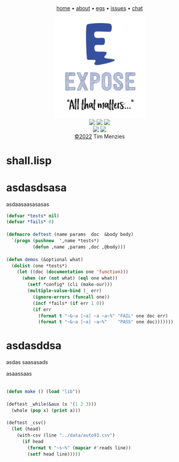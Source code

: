 <a name=top><br>
<!-- tricks from https://simpleicons.org/  https://studio.tailorbrands.com -->
<p align=center>
<a href="/README.md#top">home</a> • 
<a href="asdas">about</a> • 
<a href="asdas">egs</a> • 
<a href="asdas">issues</a> • 
<a href="asdas">chat</a>  
</p><p align=center>
<a href="/README.md#top"><img src="/etc/img/expose.png" width=250></a><br>
<img src="https://img.shields.io/badge/purpose-se,ai-informational?style=flat&logo=hyper&logoColor=white&color=blueviolet">
<img src="https://img.shields.io/badge/language-lua-informational?style=flat&logo=lua&logoColor=white&color=orange">
<a href="https://github.com/4duo/duo/actions"><img src="https://github.com/4duo/duo/workflows/tests/badge.svg"></a><br>
<img src="https://img.shields.io/badge/platform-osx,linux-informational?style=flat&logo=linux&logoColor=white&color=blue">
<a href="https://zenodo.org/badge/latestdoi/452530453"><img src="https://zenodo.org/badge/452530453.svg"></a><br>
<a href="/LICENSE.md#top">&copy;2022</a> Tim Menzies
</p>




# shall.lisp


# asdasdsasa

asdaasaasasasas 


```lisp
(defvar *tests* nil)
(defvar *fails* 0)

(defmacro deftest (name params  doc  &body body)
  `(progn (pushnew  ',name *tests*) 
          (defun ,name ,params ,doc ,@body)))

(defun demos (&optional what)
  (dolist (one *tests*)
    (let ((doc (documentation one 'function)))
      (when (or (not what) (eql one what))
        (setf *config* (cli (make-our)))
        (multiple-value-bind (_ err)
          (ignore-errors (funcall one))
          (incf *fails* (if err 1 0))
          (if err
            (format t "~&~a [~a] ~a ~a~%" "FAIL" one doc err)
            (format t "~&~a [~a] ~a~%"    "PASS" one doc)))))))  

```


# asdasddsa

asdas
saasasads

asaassaas 

```lisp

(defun make () (load "lib"))

(deftest _while(&aux (x '(1 2 3)))
  (whale (pop x) (print a)))

(deftest _csv() 
  (let (head)
    (with-csv (line "../data/auto93.csv") 
      (if head
        (format t "~s~%" (mapcar #'reads line))
        (setf head line)))))


```



